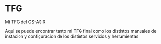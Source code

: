 # TFG
Mi TFG del GS-ASIR

Aqui se puede encontrar tanto mi TFG final como los distintos manuales de instacion y configuracion de los distintos servicios y herramientas

